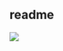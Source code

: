 ## readme
[![](https://www.herokucdn.com/deploy/button.png)](https://heroku.com/deploy?template=https://github.com/RanoGime/fiveinone.git)
